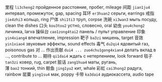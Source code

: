 里程 `li3cheng2` пройденное расстояние, пробег, mileage
间距 `jian1ju4` интервал, промежуток, gap, spacing
耳环 `er3huan2` серьги, earrings
戒指 `jie4zhi3` кольцо, ring
尸体 `shi1ti3` труп, corpse
洗碗 `xi3wan3` мыть посуду, clean the dishes
口头 `kou3tou2` устно, словесно, oral
幼虫 `you4chong2` личинка, larva
操纵台 `cao1zong4tai2` панель / пульт управление
印象 `yin4xiang4` впечатление, impression
靶子 `ba3zi` мишень, target
音效 `yin1xiao4` звуковые эффекты, sound effects
毒气 `du2qi4` ядовитый газ, poisonous gas
对 ... 作出贡献 `dui4 ... zuo4chu1gong4xian4` делать вклад в ..., contribute to ...
期待 `qi1dai4` ждать с нетерпением, look forward
毯子 `tan3zi` ковер, rug, carpet
脏话 `zang1hua4` маты, ругань,  
薄 `bao2` тонкий, thin
鲸鱼 `jing1yu2` кит, whale
彩虹 `cai3hong2` радуга, rainbow
罂粟 `ying1su4` мак, poppy
卡带 `ka3dai4` аудиокассета, audio tape
